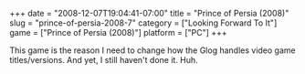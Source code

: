 +++
date = "2008-12-07T19:04:41-07:00"
title = "Prince of Persia (2008)"
slug = "prince-of-persia-2008-7"
category = ["Looking Forward To It"]
game = ["Prince of Persia (2008)"]
platform = ["PC"]
+++

This game is the reason I need to change how the Glog handles video game titles/versions.  And yet, I still haven't done it.  Huh.